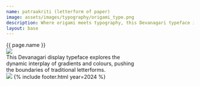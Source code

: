 ```yaml
---
name: patraakriti (letterform of paper)
image: assets/images/typography/origami_type.png
description: Where origami meets typography, this Devanagari typeface is in the making. 
layout: base
---
```

<div class="lg:text-[96px] md:text-[96px] text-[50px] flex justify-center items-center min-h-[145px] italic">
    {{ page.name }}
</div>
<img class="w-full h-full object-cover" src="{{site.baseurl}}assets/images/typography/kagaz_54.png" />
<div class="text-[36px] h-[200px] flex justify-center items-center leading-10 text-center my-20">
    This Devanagari display typeface explores the <br> dynamic interplay of gradients and colours, pushing <br> the boundaries of traditional letterforms.
</div>
<img class="w-full h-full object-cover" src="{{site.baseurl}}assets/images/typography/website_21_1.png" />
{% include footer.html year=2024 %}